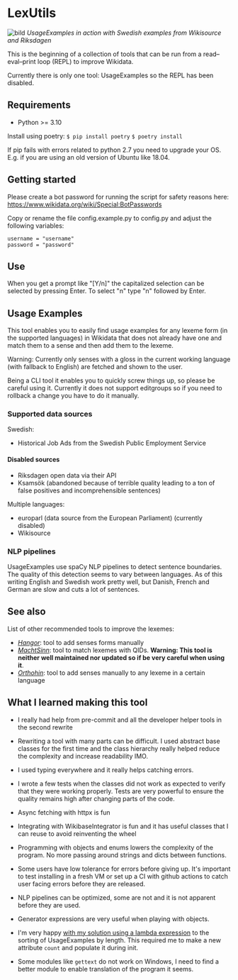 # LexUtils
![bild](https://user-images.githubusercontent.com/68460690/147775837-e89d752c-143e-426d-884b-cf1f510ca5f6.png)
*UsageExamples in action with Swedish examples from Wikisource and Riksdagen* 

This is the beginning of a collection of tools that can be 
run from a read–eval–print loop (REPL) to improve Wikidata.

Currently there is only one tool: UsageExamples so the REPL has been disabled.

## Requirements
* Python >= 3.10

Install using poetry:
`$ pip install poetry`
`$ poetry install`

If pip fails with errors related to python 2.7 you need to upgrade your OS. E.g. if you are using an old version of Ubuntu like 18.04.

## Getting started
Please create a bot password for running the script for
safety reasons here: https://www.wikidata.org/wiki/Special:BotPasswords

Copy or rename the file config.example.py to config.py and adjust the following
variables:
```
username = "username"
password = "password"
```
## Use
When you get a prompt like "[Y/n]" the capitalized selection can be selected by
pressing Enter. To select "n" type "n" followed by Enter.

## Usage Examples
This tool enables you to easily find usage examples 
for any lexeme form (in the supported languages) in 
Wikidata that does not already have one and match them to a sense 
and then add them to the lexeme.

Warning: Currently only senses with a gloss in the current working 
language (with fallback to English) are fetched and shown to the user.

Being a CLI tool it enables you to quickly screw things up, 
so please be careful using it. Currently it does not support 
editgroups so if you need to 
rollback a change you have to do it manually.

### Supported data sources
Swedish:
* Historical Job Ads from the Swedish Public Employment Service

#### Disabled sources
* Riksdagen open data via their API
* Ksamsök (abandoned because of terrible quality leading to a ton 
  of false positives and incomprehensible sentences)

Multiple languages:
* europarl (data source from the European Parliament) (currently disabled)
* Wikisource

### NLP pipelines
UsageExamples use spaCy NLP pipelines to detect sentence boundaries. 
The quality of this detection seems to vary between languages.
As of this writing English and Swedish work pretty well, 
but Danish, French and German are slow and cuts a lot of sentences.

## See also
List of other recommended tools to improve the lexemes:
* *[Hangor](https://hangor.toolforge.org/)*: tool to add senses forms manually
* *[MachtSinn](https://machtsinn.toolforge.org/)*: tool to match lexemes with QIDs. 
  **Warning: This tool is neither well maintained nor updated so if be very careful when using it**.
* *[Orthohin](https://orthohin.toolforge.org/)*: tool to add senses manually to any 
  lexeme in a certain language

## What I learned making this tool
* I really had help from pre-commit and all the developer 
  helper tools in the second rewrite
* Rewriting a tool with many parts can be difficult. 
  I used abstract base classes for the first time and 
  the class hierarchy really helped reduce the complexity 
  and increase readability IMO.
    
* I used typing everywhere and it really helps catching errors.
* I wrote a few tests when the classes did not work as expected 
  to verify that they were working properly. Tests are very powerful 
  to ensure the quality remains high after changing parts of the code.
    
* Async fetching with httpx is fun
* Integrating with WikibaseIntegrator is fun and it has 
useful classes that I can reuse to avoid reinventing the wheel
* Programming with objects and enums lowers the complexity of the program. 
No more passing around strings and dicts between functions.
* Some users have low tolerance for errors before giving up. 
It's important to test installing in a fresh VM or set up a CI 
with github actions  to catch user facing errors before they are released.
* NLP pipelines can be optimized, some are not and it is not apparent before they are used.
* Generator expressions are very useful when playing with objects.
* I'm very happy 
[with my solution using a lambda expression](https://github.com/dpriskorn/LexUtils/blob/2290547164afc19b7f38da63cd5c950c5857cb65/lexutils/modules/usage_examples.py#L270) 
to the sorting of UsageExamples by length. 
This required me to make a new attribute `count` and populate it during init.
* Some modules like `gettext` do not work on Windows, 
I need to find a better module to enable translation of the program it seems.